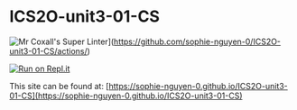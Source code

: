# ICS2O-unit3-01-CS

![Mr Coxall's Super Linter](https://github.com/sophie-nguyen-0/ICS2O-unit3-01-CS/workflows/Mr%20Coxall's%20Super%20Linter/badge.svg)](https://github.com/sophie-nguyen-0/ICS2O-unit3-01-CS/actions/)

[![Run on Repl.it](https://repl.it/badge/github/sophie-nguyen-0/ICS2O-unit3-01-CS)](https://repl.it/github/sophie-nguyen-0/ICS2O-unit3-01-CS)

This site can be found at: [https://sophie-nguyen-0.github.io/ICS2O-unit3-01-CS](https://sophie-nguyen-0.github.io/ICS2O-unit3-01-CS)
